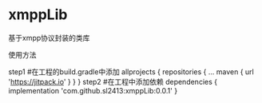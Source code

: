 # xmppLib
基于xmpp协议封装的类库

使用方法

step1
#在工程的build.gradle中添加
allprojects {
	repositories {
		...
		maven { url 'https://jitpack.io' }
	}
}
step2
#在工程中添加依赖
dependencies {
   implementation 'com.github.sl2413:xmppLib:0.0.1'
}

  
